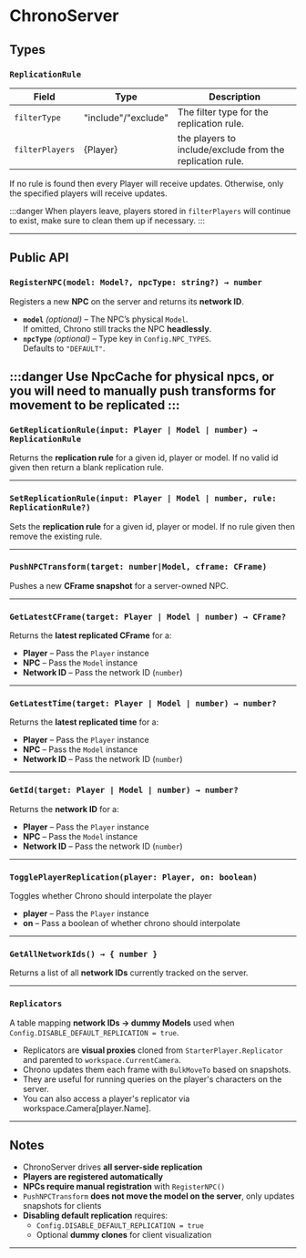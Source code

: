 # ChronoServer 


## Types

### `ReplicationRule`

| Field     | Type   | Description              |
|----------|-------|--------------------------|
| `filterType`      | "include"/"exclude" | The filter type for the replication rule.   |
| `filterPlayers`  | {Player}    | the players to include/exclude from the replication rule. |

If no rule is found then  every Player will receive updates. Otherwise, only the specified players will receive updates.

:::danger
When players leave, players stored in `filterPlayers` will continue to exist, make sure to clean them up if necessary.
:::

---

## Public API

### `RegisterNPC(model: Model?, npcType: string?) → number`

Registers a new **NPC** on the server and returns its **network ID**.

- **`model`** *(optional)* – The NPC’s physical `Model`.  
  If omitted, Chrono still tracks the NPC **headlessly**.
- **`npcType`** *(optional)* – Type key in `Config.NPC_TYPES`.  
  Defaults to `"DEFAULT"`.

:::danger
Use NpcCache for physical npcs, or you will need to manually push transforms for movement to be replicated
:::
---

### `GetReplicationRule(input: Player | Model | number) → ReplicationRule`

Returns the **replication rule** for a given id, player or model. If no valid id given then return a blank replication rule.

---

### `SetReplicationRule(input: Player | Model | number, rule: ReplicationRule?)`

Sets the **replication rule** for a given id, player or model. If no rule given then remove the existing rule.

---

### `PushNPCTransform(target: number|Model, cframe: CFrame)`

Pushes a new **CFrame snapshot** for a server-owned NPC.

---

### `GetLatestCFrame(target: Player | Model | number) → CFrame?`

Returns the **latest replicated CFrame** for a:

- **Player** – Pass the `Player` instance  
- **NPC** – Pass the `Model` instance  
- **Network ID** – Pass the network ID (`number`)

---

### `GetLatestTime(target: Player | Model | number) → number?`

Returns the **latest replicated time** for a:

- **Player** – Pass the `Player` instance  
- **NPC** – Pass the `Model` instance  
- **Network ID** – Pass the network ID (`number`)

---

### `GetId(target: Player | Model | number) → number?`

Returns the **network ID** for a:

- **Player** – Pass the `Player` instance  
- **NPC** – Pass the `Model` instance
- **Network ID** – Pass the network ID (`number`)

---

### `TogglePlayerReplication(player: Player, on: boolean)`

Toggles whether Chrono should interpolate the player

- **player** – Pass the `Player` instance  
- **on** – Pass a boolean of whether chrono should interpolate

---

### `GetAllNetworkIds() → { number }`

Returns a list of all **network IDs** currently tracked on the server.

---


### `Replicators`

A table mapping **network IDs → dummy Models** used when  
`Config.DISABLE_DEFAULT_REPLICATION = true`.

- Replicators are **visual proxies** cloned from `StarterPlayer.Replicator`  
  and parented to `workspace.CurrentCamera`.  
- Chrono updates them each frame with `BulkMoveTo` based on snapshots.  
- They are useful for running queries on the player's characters on the server.
- You can also access a player's replicator via workspace.Camera[player.Name].

---

## Notes

- ChronoServer drives **all server-side replication**  
- **Players are registered automatically**  
- **NPCs require manual registration** with `RegisterNPC()`  
- `PushNPCTransform` **does not move the model on the server**, only updates snapshots for clients  
- **Disabling default replication** requires:
  - `Config.DISABLE_DEFAULT_REPLICATION = true`
  - Optional **dummy clones** for client visualization

---
